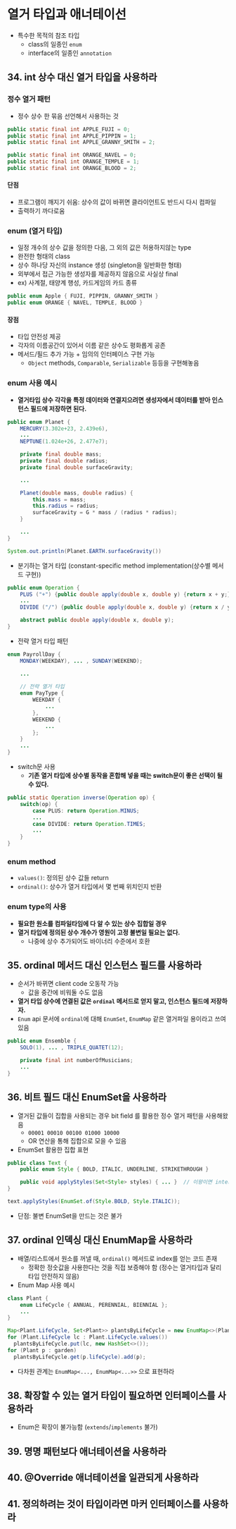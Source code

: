# 열거 타입과 애너테이선

- 특수한 목적의 참조 타입
  - class의 일종인 `enum`
  - interface의 일종인 `annotation`

## 34. int 상수 대신 열거 타입을 사용하라

### 정수 열거 패턴

- 정수 상수 한 묶음 선언해서 사용하는 것
```java
public static final int APPLE_FUJI = 0;
public static final int APPLE_PIPPIN = 1;
public static final int APPLE_GRANNY_SMITH = 2;

public static final int ORANGE_NAVEL = 0;
public static final int ORANGE_TEMPLE = 1;
public static final int ORANGE_BLOOD = 2;
```

#### 단점

- 프로그램이 깨지기 쉬움: 상수의 값이 바뀌면 클라이언트도 반드시 다시 컴파일
- 출력하기 까다로움

### enum (열거 타입)

- 일정 개수의 상수 값을 정의한 다음, 그 외의 값은 허용하지않는 type
- 완전한 형태의 class
- 상수 하나당 자신의 instance 생성 (singleton을 일반화한 형태)
- 외부에서 접근 가능한 생성자를 제공하지 않음으로 사실상 final
- ex) 사계절, 태양계 행성, 카드게임의 카드 종류
```java
public enum Apple { FUJI, PIPPIN, GRANNY_SMITH }
public enum ORANGE { NAVEL, TEMPLE, BLOOD }
```

#### 장점

- 타입 안전성 제공
- 각자의 이름공간이 있어서 이름 같은 상수도 평화롭게 공존
- 메서드/필드 추가 가능 + 임의의 인터페이스 구현 가능
  - `Object` methods, `Comparable`, `Serializable` 등등을 구현해놓음


### enum 사용 예시

- **열거타입 상수 각각을 특정 데이터와 연결지으려면 생성자에서 데이터를 받아 인스턴스 필드에 저장하면 된다.**
```java
public enum Planet {
    MERCURY(3.302e+23, 2.439e6),
    ...
    NEPTUNE(1.024e+26, 2.477e7);

    private final double mass;
    private final double radius;
    private final double surfaceGravity;

    ...

    Planet(double mass, double radius) {
        this.mass = mass;
        this.radius = radius;
        surfaceGravity = G * mass / (radius * radius);
    }

    ...
}

System.out.println(Planet.EARTH.surfaceGravity())
```

- 분기하는 열거 타입 (constant-specific method implementation(상수별 메서드 구현))
```java
public enum Operation {
    PLUS ("+") {public double apply(double x, double y) {return x + y;}},
    ...
    DIVIDE ("/") {public double apply(double x, double y) {return x / y;}};

    abstract public double apply(double x, double y);
}
```

- 전략 열거 타입 패턴
```java
enum PayrollDay {
    MONDAY(WEEKDAY), ... , SUNDAY(WEEKEND);

    ...
    
    // 전략 열거 타입
    enum PayType {
        WEEKDAY {
            ...
        },
        WEEKEND {
            ...
        };
    }
    ...
}
```

- switch문 사용
  - **기존 열거 타입에 상수별 동작을 혼합해 넣을 때는 switch문이 좋은 선택이 될 수 있다.**
```java
public static Operation inverse(Operation op) {
    switch(op) {
        case PLUS: return Operation.MINUS;
        ...
        case DIVIDE: return Operation.TIMES;
        ...
    }
}
```

### enum method

- `values()`: 정의된 상수 값들 return
- `ordinal()`: 상수가 열거 타입에서 몇 번째 위치인지 반환

### enum type의 사용

- **필요한 원소를 컴파일타임에 다 알 수 있는 상수 집합일 경우**
- **열거 타입에 정의된 상수 개수가 영원이 고정 불변일 필요는 없다.**
  - 나중에 상수 추가되어도 바이너리 수준에서 호환

## 35. ordinal 메서드 대신 인스턴스 필드를 사용하라

- 순서가 바뀌면 client code 오동작 가능
  - 값을 중간에 비워둘 수도 없음
- **열거 타입 상수에 연결된 값은 `ordinal` 메서드로 얻지 말고, 인스턴스 필드에 저장하자.**
- `Enum` api 문서에 `ordinal`에 대해 `EnumSet`, `EnumMap` 같은 열거파일 용이라고 쓰여있음

```java
public enum Ensemble {
    SOLO(1), ... , TRIPLE_QUATET(12);

    private final int numberOfMusicians;
    ...
}
```


## 36. 비트 필드 대신 EnumSet을 사용하라

- 열거된 값들이 집합을 사용되는 경우 bit field 를 활용한 정수 열거 패턴을 사용해왔음
  - `00001 00010 00100 01000 10000`
  - OR 연산을 통해 집합으로 모을 수 있음
- EnumSet 활용한 집합 표현
```java
public class Text {
    public enum Style { BOLD, ITALIC, UNDERLINE, STRIKETHROUGH }

    public void applyStyles(Set<Style> styles) { ... }  // 이왕이면 interface로 받는게 좋은 습관이라 Set<Style> 로 받음
}

text.applyStyles(EnumSet.of(Style.BOLD, Style.ITALIC));
```
- 단점: 불변 EnumSet을 만드는 것은 불가

## 37. ordinal 인덱싱 대신 EnumMap을 사용하라

- 배열/리스트에서 원소를 꺼낼 때, `ordinal()` 메서드로 index를 얻는 코드 존재
  - 정확한 정숫값을 사용한다는 것을 직접 보증해야 함 (정수는 열거타입과 달리 타입 안전하지 않음)
- Enum Map 사용 예시
```java
class Plant {
    enum LifeCycle { ANNUAL, PERENNIAL, BIENNIAL };
    ...
}

Map<Plant.LifeCycle, Set<Plant>> plantsByLifeCycle = new EnumMap<>(Plant.LifeCycle.class);
for (Plant.LifeCycle lc : Plant.LifeCycle.values())
  plantsByLifeCycle.put(lc, new HashSet<>());
for (Plant p : garden)
  plantsByLifeCycle.get(p.lifeCycle).add(p);
```
- 다차원 관계는 `EnumMap<..., EnumMap<...>>` 으로 표현하라

## 38. 확장할 수 있는 열거 타입이 필요하면 인터페이스를 사용하라

- Enum은 확장이 불가능함 (`extends`/`implements` 불가)


## 39. 명명 패턴보다 애너테이션을 사용하라

## 40. @Override 애너테이션을 일관되게 사용하라

## 41. 정의하려는 것이 타입이라면 마커 인터페이스를 사용하라
